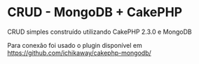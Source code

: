 CRUD - MongoDB + CakePHP
========================

CRUD simples construído utilizando CakePHP 2.3.0 e MongoDB

Para conexão foi usado o plugin disponível em https://github.com/ichikaway/cakephp-mongodb/
